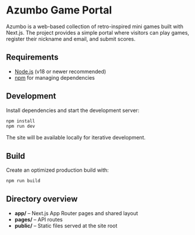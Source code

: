 # Azumbo Game Portal

Azumbo is a web-based collection of retro-inspired mini games built with Next.js. The project provides a simple portal where visitors can play games, register their nickname and email, and submit scores.

## Requirements

- [Node.js](https://nodejs.org/) (v18 or newer recommended)
- [npm](https://www.npmjs.com/) for managing dependencies

## Development

Install dependencies and start the development server:

```bash
npm install
npm run dev
```

The site will be available locally for iterative development.

## Build

Create an optimized production build with:

```bash
npm run build
```

## Directory overview

- **app/** – Next.js App Router pages and shared layout
- **pages/** – API routes
- **public/** – Static files served at the site root

